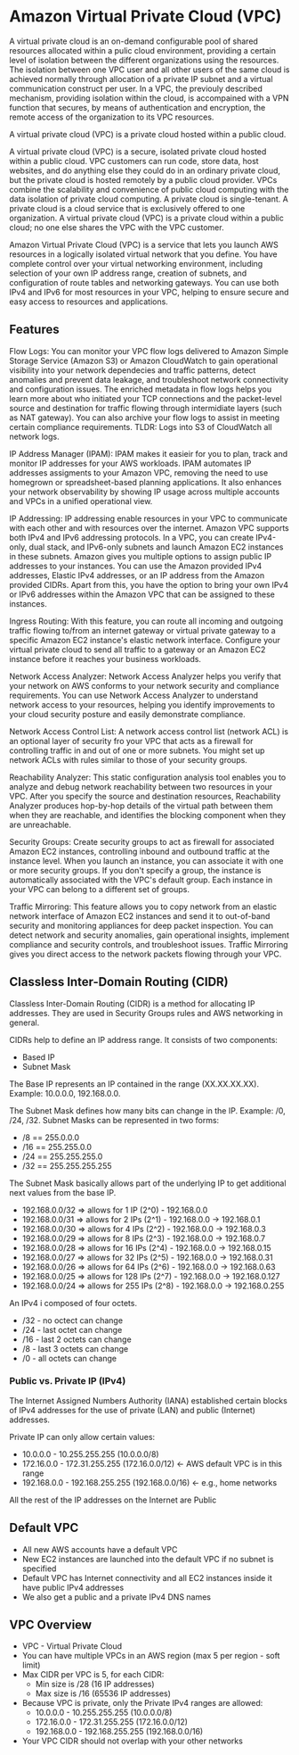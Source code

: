 # Amazon Virtual Private Cloud (VPC)

A virtual private cloud is an on-demand configurable pool of shared resources allocated within a pulic cloud environment, providing a certain level of isolation between the different organizations using the resources. The isolation between one VPC user and all other users of the same cloud is achieved normally through allocation of a private IP subnet and a virtual communication construct per user. In a VPC, the previouly described mechanism, providing isolation within the cloud, is accompained with a VPN function that secures, by means of authentication and encryption, the remote access of the organization to its VPC resources.

A virtual private cloud (VPC) is a private cloud hosted within a public cloud.

A virtual private cloud (VPC) is a secure, isolated private cloud hosted within a public cloud. VPC customers can run code, store data, host websites, and do anything else they could do in an ordinary private cloud, but the private cloud is hosted remotely by a public cloud provider. VPCs combine the scalability and convenience of public cloud computing with the data isolation of private cloud computing. A private cloud is single-tenant. A private cloud is a cloud service that is exclusively offered to one organization. A virtual private cloud (VPC) is a private cloud within a public cloud; no one else shares the VPC with the VPC customer.

Amazon Virtual Private Cloud (VPC) is a service that lets you launch AWS resources in a logically isolated virtual network that you define. You have complete control over your virtual networking environment, including selection of your own IP address range, creation of subnets, and configuration of route tables and networking gateways. You can use both IPv4 and IPv6 for most resources in your VPC, helping to ensure secure and easy access to resources and applications.

## Features

Flow Logs: You can monitor your VPC flow logs delivered to Amazon Simple Storage Service (Amazon S3) or Amazon CloudWatch to gain operational visibility into your network dependecies and traffic patterns, detect anomalies and prevent data leakage, and troubleshoot network connectivity and configuration issues. The enriched metadata in flow logs helps you learn more about who initiated your TCP connections and the packet-level source and destination for traffic flowing through intermidiate layers (such as NAT gateway). You can also archive your flow logs to assist in meeting certain compliance requirements. TLDR: Logs into S3 of CloudWatch all network logs.

IP Address Manager (IPAM): IPAM makes it easieir for you to plan, track and monitor IP addresses for your AWS workloads. IPAM automates IP addresses assigments to your Amazon VPC, removing the need to use homegrown or spreadsheet-based planning applications. It also enhances your network observability by showing IP usage across multiple accounts and VPCs in a unified operational view.

IP Addressing: IP addressing enable resources in your VPC to communicate with each other and with resources over the internet. Amazon VPC supports both IPv4 and IPv6 addressing protocols. In a VPC, you can create IPv4-only, dual stack, and IPv6-only subnets and launch Amazon EC2 instances in these subnets. Amazon gives you multiple options to assign public IP addresses to your instances. You can use the Amazon provided IPv4 addresses, Elastic IPv4 addresses, or an IP address from the Amazon provided CIDRs. Apart from this, you have the option to bring your own IPv4 or IPv6 addresses within the Amazon VPC that can be assigned to these instances.

Ingress Routing: With this feature, you can route all incoming and outgoing traffic flowing to/from an internet gateway or virtual private gateway to a specific Amazon EC2 instance's elastic network interface. Configure your virtual private cloud to send all traffic to a gateway or an Amazon EC2 instance before it reaches your business workloads.

Network Access Analyzer: Network Access Analyzer helps you verify that your network on AWS conforms to your network security and compliance requirements. You can use Network Access Analyzer to understand network access to your resources, helping you identify improvements to your cloud security posture and easily demonstrate compliance.

Network Access Control List: A network access control list (network ACL) is an optional layer of security fro your VPC that acts as a firewall for controlling traffic in and out of one or more subnets. You might set up network ACLs with rules similar to those of your security groups.

Reachability Analyzer: This static configuration analysis tool enables you to analyze and debug network reachability between two resources in your VPC. After you specify the source and destination resources, Reachability Analyzer produces hop-by-hop details of the virtual path between them when they are reachable, and identifies the blocking component when they are unreachable.

Security Groups: Create security groups to act as firewall for associated Amazon EC2 instances, controlling inbound and outbound traffic at the instance level. When you launch an instance, you can associate it with one or more security groups. If you don't specify a group, the instance is automatically associated with the VPC's default group. Each instance in your VPC can belong to a different set of groups.

Traffic Mirroring: This feature allows you to copy network from an elastic network interface of Amazon EC2 instances and send it to out-of-band security and monitoring appliances for deep packet inspection. You can detect network and security anomalies, gain operational insights, implement compliance and security controls, and troubleshoot issues. Traffic Mirroring gives you direct access to the network packets flowing through your VPC.

## Classless Inter-Domain Routing (CIDR)

Classless Inter-Domain Routing (CIDR) is a method for allocating IP addresses. They are used in Security Groups rules and AWS networking in general.

CIDRs help to define an IP address range. It consists of two components:
- Based IP
- Subnet Mask

The Base IP represents an IP contained in the range (XX.XX.XX.XX). Example: 10.0.0.0, 192.168.0.0.

The Subnet Mask defines how many bits can change in the IP. Example: /0, /24, /32. Subnet Masks can be represented in two forms: 
- /8 == 255.0.0.0
- /16 == 255.255.0.0
- /24 == 255.255.255.0
- /32 == 255.255.255.255

The Subnet Mask basically allows part of the underlying IP to get additional next values from the base IP.
- 192.168.0.0/32 => allows for 1 IP (2^0) - 192.168.0.0
- 192.168.0.0/31 => allows for 2 IPs (2^1) - 192.168.0.0 -> 192.168.0.1
- 192.168.0.0/30 => allows for 4 IPs (2^2) - 192.168.0.0 -> 192.168.0.3
- 192.168.0.0/29 => allows for 8 IPs (2^3) - 192.168.0.0 -> 192.168.0.7
- 192.168.0.0/28 => allows for 16 IPs (2^4) - 192.168.0.0 -> 192.168.0.15
- 192.168.0.0/27 => allows for 32 IPs (2^5) - 192.168.0.0 -> 192.168.0.31
- 192.168.0.0/26 => allows for 64 IPs (2^6) - 192.168.0.0 -> 192.168.0.63
- 192.168.0.0/25 => allows for 128 IPs (2^7) - 192.168.0.0 -> 192.168.0.127
- 192.168.0.0/24 => allows for 255 IPs (2^8) - 192.168.0.0 -> 192.168.0.255

An IPv4 i composed of four octets.
- /32 - no octect can change
- /24 - last octet can change
- /16 - last 2 octets can change
- /8 - last 3 octets can change
- /0 - all octets can change

### Public vs. Private IP (IPv4)

The Internet Assigned Numbers Authority (IANA) established certain blocks of IPv4 addresses for the use of private (LAN) and public (Internet) addresses.

Private IP can only allow certain values:
- 10.0.0.0 - 10.255.255.255 (10.0.0.0/8)
- 172.16.0.0 - 172.31.255.255 (172.16.0.0/12) <- AWS default VPC is in this range
- 192.168.0.0 - 192.168.255.255 (192.168.0.0/16) <- e.g., home networks

All the rest of the IP addresses on the Internet are Public

## Default VPC

- All new AWS accounts have a default VPC
- New EC2 instances are launched into the default VPC if no subnet is specified
- Default VPC has Internet connectivity and all EC2 instances inside it have public IPv4 addresses
- We also get a public and a private IPv4 DNS names

## VPC Overview

- VPC - Virtual Private Cloud
- You can have multiple VPCs in an AWS region (max 5 per region - soft limit)
- Max CIDR per VPC is 5, for each CIDR:
  - Min size is /28 (16 IP addresses)
  - Max size is /16 (65536 IP addresses)
- Because VPC is private, only the Private IPv4 ranges are allowed:
  - 10.0.0.0 - 10.255.255.255 (10.0.0.0/8)
  - 172.16.0.0 - 172.31.255.255 (172.16.0.0/12)
  - 192.168.0.0 - 192.168.255.255 (192.168.0.0/16)
- Your VPC CIDR should not overlap with your other networks